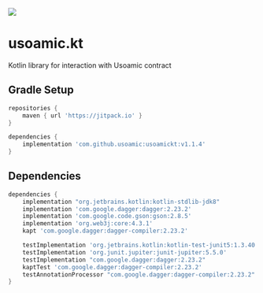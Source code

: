 [![](https://jitpack.io/v/usoamic/usoamickt.svg)](https://jitpack.io/#usoamic/usoamickt)
# usoamic.kt

Kotlin library for interaction with Usoamic contract

## Gradle Setup
```gradle
repositories {
    maven { url 'https://jitpack.io' }
}

dependencies {
    implementation 'com.github.usoamic:usoamickt:v1.1.4'
}
```

## Dependencies
```gradle
dependencies {
    implementation "org.jetbrains.kotlin:kotlin-stdlib-jdk8"
    implementation 'com.google.dagger:dagger:2.23.2'
    implementation 'com.google.code.gson:gson:2.8.5'
    implementation 'org.web3j:core:4.3.1'
    kapt 'com.google.dagger:dagger-compiler:2.23.2'

    testImplementation 'org.jetbrains.kotlin:kotlin-test-junit5:1.3.40'
    testImplementation 'org.junit.jupiter:junit-jupiter:5.5.0'
    testImplementation "com.google.dagger:dagger:2.23.2"
    kaptTest 'com.google.dagger:dagger-compiler:2.23.2'
    testAnnotationProcessor "com.google.dagger:dagger-compiler:2.23.2"
}
